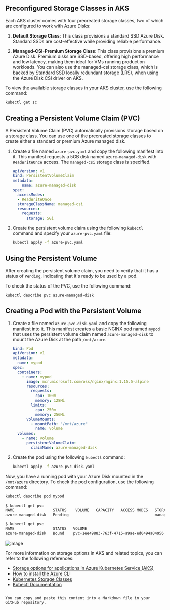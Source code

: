 
## Preconfigured Storage Classes in AKS

Each AKS cluster comes with four precreated storage classes, two of which are configured to work with Azure Disks:

1. **Default Storage Class**: This class provisions a standard SSD Azure Disk. Standard SSDs are cost-effective while providing reliable performance.

2. **Managed-CSI-Premium Storage Class**: This class provisions a premium Azure Disk. Premium disks are SSD-based, offering high performance and low latency, making them ideal for VMs running production workloads. You can also use the managed-csi storage class, which is backed by Standard SSD locally redundant storage (LRS), when using the Azure Disk CSI driver on AKS.

To view the available storage classes in your AKS cluster, use the following command:

```bash
kubectl get sc
```

## Creating a Persistent Volume Claim (PVC)

A Persistent Volume Claim (PVC) automatically provisions storage based on a storage class. You can use one of the precreated storage classes to create either a standard or premium Azure managed disk.

1. Create a file named `azure-pvc.yaml` and copy the following manifest into it. This manifest requests a 5GB disk named `azure-managed-disk` with `ReadWriteOnce` access. The `managed-csi` storage class is specified.

    ```yaml
    apiVersion: v1
    kind: PersistentVolumeClaim
    metadata:
        name: azure-managed-disk
    spec:
      accessModes:
      - ReadWriteOnce
      storageClassName: managed-csi
      resources:
        requests:
          storage: 5Gi
    ```

2. Create the persistent volume claim using the following `kubectl` command and specify your `azure-pvc.yaml` file:

    ```bash
    kubectl apply -f azure-pvc.yaml
    ```

## Using the Persistent Volume

After creating the persistent volume claim, you need to verify that it has a status of `Pending`, indicating that it's ready to be used by a pod.

To check the status of the PVC, use the following command:

```bash
kubectl describe pvc azure-managed-disk
```

## Creating a Pod with the Persistent Volume

1. Create a file named `azure-pvc-disk.yaml` and copy the following manifest into it. This manifest creates a basic NGINX pod named `mypod` that uses the persistent volume claim named `azure-managed-disk` to mount the Azure Disk at the path `/mnt/azure`.

    ```yaml
    kind: Pod
    apiVersion: v1
    metadata:
      name: mypod
    spec:
      containers:
        - name: mypod
          image: mcr.microsoft.com/oss/nginx/nginx:1.15.5-alpine
          resources:
            requests:
              cpu: 100m
              memory: 128Mi
            limits:
              cpu: 250m
              memory: 256Mi
          volumeMounts:
            - mountPath: "/mnt/azure"
              name: volume
      volumes:
        - name: volume
          persistentVolumeClaim:
            claimName: azure-managed-disk
    ```

2. Create the pod using the following `kubectl` command:

    ```bash
    kubectl apply -f azure-pvc-disk.yaml
    ```

Now, you have a running pod with your Azure Disk mounted in the `/mnt/azure` directory. To check the pod configuration, use the following command:

```bash
kubectl describe pod mypod
```
```bash
$ kubectl get pvc
NAME                 STATUS    VOLUME   CAPACITY   ACCESS MODES   STORAGECLASS   AGE
azure-managed-disk   Pending                                      managed-csi    13h

$ kubectl get pvc
NAME                 STATUS   VOLUME                                     CAPACITY   ACCESS MODES   STORAGECLASS   AGE
azure-managed-disk   Bound    pvc-1ee49883-763f-4715-a9ae-ed0494a04956   5Gi        RWO            managed-csi    13h

```

![image](https://github.com/discover-devops/kubernetes_workshop/assets/53135263/9e1ade4f-1804-4c72-bb67-d08bdb289a1b)



For more information on storage options in AKS and related topics, you can refer to the following references:

- [Storage options for applications in Azure Kubernetes Service (AKS)](https://learn.microsoft.com/en-us/azure/aks/concepts-storage)
- [How to install the Azure CLI](https://learn.microsoft.com/en-us/cli/azure/install-azure-cli)
- [Kubernetes Storage Classes](https://kubernetes.io/docs/concepts/storage/storage-classes)
- [Kubectl Documentation](https://kubernetes.io/docs/reference/generated/kubectl/kubectl-commands#apply)
```

You can copy and paste this content into a Markdown file in your GitHub repository.
